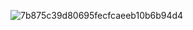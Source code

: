 ![7b875c39d80695fecfcaeeb10b6b94d4](https://github.com/BladdZks/Bladd/assets/163381198/c5712c79-5277-4d31-8342-c7de794a74a3)

